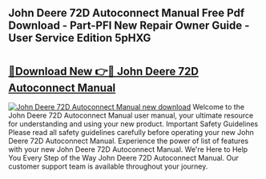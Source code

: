 ## John Deere 72D Autoconnect Manual Free Pdf Download - Part-PFI New Repair Owner Guide - User Service Edition 5pHXG

# <h2><a href="http://bc86709.oget.top/?id=John+Deere+72D+Autoconnect+Manual">🔗Download New 👉🔴 John Deere 72D Autoconnect Manual</a></h2>

[![John Deere 72D Autoconnect Manual new download](https://i.imgur.com/5g1atiW.png)](http://bc86709.oget.top/?id=John+Deere+72D+Autoconnect+Manual)
Welcome to the John Deere 72D Autoconnect Manual user manual, your ultimate resource for understanding and using your new product. Important Safety Guidelines Please read all safety guidelines carefully before operating your new John Deere 72D Autoconnect Manual. Experience the power of list of features with your new John Deere 72D Autoconnect Manual. We're Here to Help You Every Step of the Way John Deere 72D Autoconnect Manual. Our customer support team is available throughout your journey.
